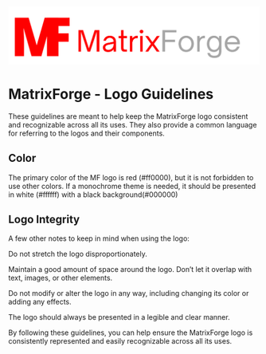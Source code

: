 ![Alt text](/branding/logo1.png "Optional title")

# MatrixForge - Logo Guidelines

These guidelines are meant to help keep the MatrixForge logo consistent and recognizable across all its uses. They also provide a common language for referring to the logos and their components.

## Color
The primary color of the MF logo is red (#ff0000), but it is not forbidden to use other colors. If a monochrome theme is needed, it should be presented in white (#ffffff) with a black background(#000000) 

## Logo Integrity
A few other notes to keep in mind when using the logo:

Do not stretch the logo disproportionately.

Maintain a good amount of space around the logo. Don’t let it overlap with text, images, or other elements.

Do not modify or alter the logo in any way, including changing its color or adding any effects.

The logo should always be presented in a legible and clear manner.

By following these guidelines, you can help ensure the MatrixForge logo is consistently represented and easily recognizable across all its uses.
